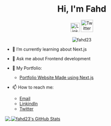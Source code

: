 <div align="center">

# Hi, I'm Fahd
  <a href="https://www.linkedin.com/in/sn-fahd/" target="_blank"><img src="https://cdn.worldvectorlogo.com/logos/linkedin-icon-2.svg" title="Linkedin" alt="Linkedin Account" width="30"/></a>
  <a href="https://twitter.com/rutvikumak13"><img src="https://cdn.worldvectorlogo.com/logos/twitter-6.svg" title="Twitter" alt="Twitter Account" width="40"/></a>
  <p> <img src="https://komarev.com/ghpvc/?username=fahd23&label=Profile%20views&color=0e75b6&style=flat" alt="fahd23" /> </p>
</div>

- 🌱 I’m currently learning about Next.js
- 💬 Ask me about Frontend development
- 🧾 My Portfolio: 
  - <a href="https://fahd-portfolio.vercel.app/" target="_blank">Portfolio Website Made using Next.js</a>
  
- 📫 How to reach me:
  - <a href="mailto:fahdpno@email.com" target="_blank">Email</a>
  - <a href="https://www.linkedin.com/in/sn-fahd/" target="_blank">LinkindIn</a>
  - <a href="https://twitter.com/Snfahd_" target="_blank">Twitter</a>

<a href="https://github.com/fahd23/fahd23">
  <img align="center" src="https://github-readme-stats.vercel.app/api/top-langs/?username=fahd23&title_color=ffffff&text_color=c9cacc&icon_color=2bbc8a&bg_color=1d1f21&langs_count=3" />
</a>
<a href="https://github.com/fahd23/fahd23">
  <img align="center" src="https://github-readme-stats.vercel.app/api?username=fahd23&show_icons=true&line_height=27&count_private=true&title_color=ffffff&text_color=c9cacc&icon_color=2bbc8a&bg_color=1d1f21" alt="fahd23's GitHub Stats" />
</a>
</div>

